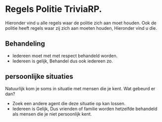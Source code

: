 # Regels Politie TriviaRP.
Hieronder vind u alle regels waar de politie zich aan moet houden. Ook de politie heeft regels waar zij zich aan moeten houden, Hieronder vind u die.

## Behandeling
- Iedereen moet met met respect behandeld worden.
- Iedereen is gelijk, Behandel dus ook iedereen zo.

## persoonlijke situaties
Natuurlijk kom je soms in situatie met mensen die je kent. Wat gebeurd er dan?
- Zoek een andere agent die deze situatie op kan lossen.
- Iedereen is Gelijk, Dus vrienden of familie worden hetzelfde behandeld als mensen die je niet persoonlijk kent.
